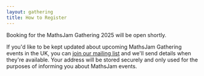 ```yaml
---
layout: gathering
title: How to Register
---
```


Booking for the MathsJam Gathering 2025 will be open shortly.

If you'd like to be kept updated about upcoming MathsJam Gathering events in the UK, you can <a href="https://c5dd5172.sibforms.com/serve/MUIFAFZqfKRBZSCzMNrzq3YjcQnPNy3DbFHLPInzBFpsf-mXZvTWzIx6jKMedQbdYDy7xL5jUAyLx7dA0yCzXwrZgGq0SydXFFqKkhppVRksaOJF400-5u3qAenMO1TTebODlo6JLIqSwlwuVuggjBgSkF7EugjHI5EpkVLQtH9aVppq1fHe5hBH4GO1aWwlVnhA2DqWiqShsEbY">join our mailing list</a> and we'll send details when they're available. Your address will be stored securely and only used for the purposes of informing you about MathsJam events.
